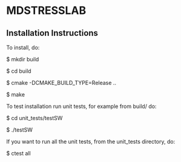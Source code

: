 MDSTRESSLAB
===========
Installation Instructions
-------------------------

To install, do:

$ mkdir build

$ cd build

$ cmake -DCMAKE_BUILD_TYPE=Release ..

$ make

To test installation run unit tests, for example from build/ do:

$ cd unit_tests/testSW

$ ./testSW

If you want to run all the unit tests, from the unit_tests directory, do:

$ ctest all  
